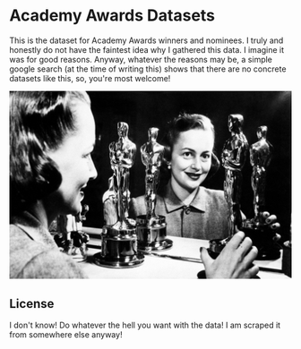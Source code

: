 # Academy Awards Datasets
This is the dataset for Academy Awards winners and nominees.
I truly and honestly do not have the faintest idea why I gathered this data.
I imagine it was for good reasons.
Anyway, whatever the reasons may be, a simple google search (at the time of writing this) shows that there are no concrete datasets like this, so, you're most welcome!

![](assets/image.png)


## License
I don't know! Do whatever the hell you want with the data! I am scraped it from somewhere else anyway!
